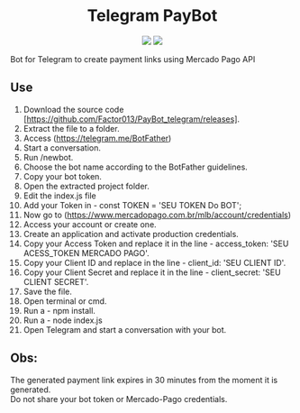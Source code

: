 <h1 align="center"> Telegram PayBot </h1>
<p align="center">
<img src="https://img.shields.io/badge/Node-v18.12.1-blue"/>
<img src="https://img.shields.io/badge/Status%3A-Concluded-green"/>
</p>

Bot for Telegram to create payment links using Mercado Pago API

## Use

1. Download the source code [https://github.com/Factor013/PayBot_telegram/releases].
2. Extract the file to a folder.
3. Access (https://telegram.me/BotFather)
4. Start a conversation.
5. Run /newbot.
6. Choose the bot name according to the BotFather guidelines.
7. Copy your bot token.
8. Open the extracted project folder.
9. Edit the index.js file
10. Add your Token in - const TOKEN = 'SEU TOKEN Do BOT';
11. Now go to (https://www.mercadopago.com.br/mlb/account/credentials)
12. Access your account or create one.
13. Create an application and activate production credentials.
14. Copy your Access Token and replace it in the line - access_token: 'SEU ACESS_TOKEN MERCADO PAGO'.
15. Copy your Client ID and replace in the line - client_id: 'SEU CLIENT ID'.
16. Copy your Client Secret and replace it in the line - client_secret: 'SEU CLIENT SECRET'.
17. Save the file.
18. Open terminal or cmd.
19. Run a - npm install.
20. Run a - node index.js
21. Open Telegram and start a conversation with your bot.


## Obs:
The generated payment link expires in 30 minutes from the moment it is generated.<br>
Do not share your bot token or Mercado-Pago credentials.

